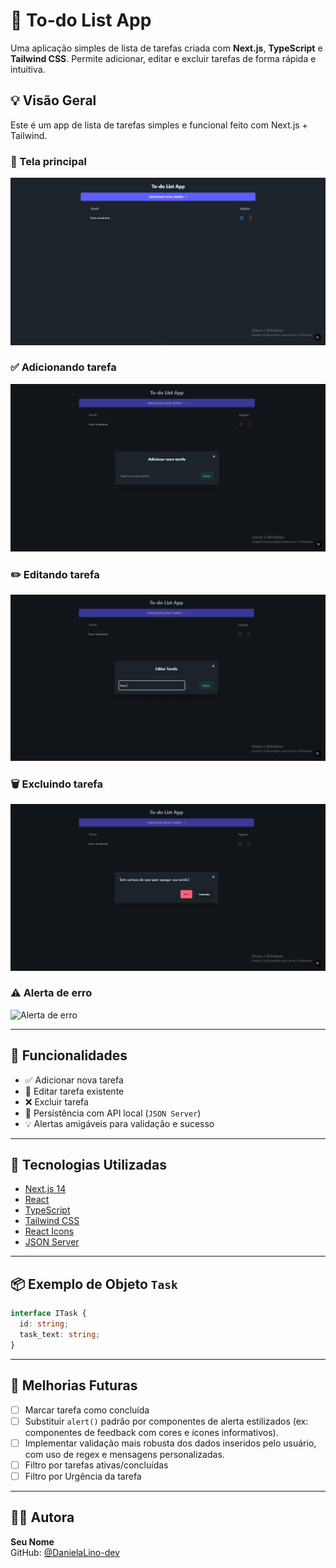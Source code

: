 
# 📝 To-do List App

Uma aplicação simples de lista de tarefas criada com **Next.js**, **TypeScript** e **Tailwind CSS**. Permite adicionar, editar e excluir tarefas de forma rápida e intuitiva.

## 💡 Visão Geral

Este é um app de lista de tarefas simples e funcional feito com Next.js + Tailwind.

### 📸 Tela principal
![Tela principal](./public/tela_inicial.png)

### ✅ Adicionando tarefa
![Modal de nova tarefa](./public/criar_tarefa.png)

### ✏️ Editando tarefa
![Modal de nova tarefa](./public/editar_tarefa.png)

### 🗑️ Excluindo tarefa
![Modal de nova tarefa](./public/excluir_tarefa.png)

### ⚠️ Alerta de erro
![Alerta de erro](./public/alerta_espaço_vazio.png)

---

## 🚀 Funcionalidades

- ✅ Adicionar nova tarefa
- 📝 Editar tarefa existente
- ❌ Excluir tarefa
- 💾 Persistência com API local (`JSON Server`)
- 💡 Alertas amigáveis para validação e sucesso

---

## 🧰 Tecnologias Utilizadas

- [Next.js 14](https://nextjs.org/)
- [React](https://react.dev/)
- [TypeScript](https://www.typescriptlang.org/)
- [Tailwind CSS](https://tailwindcss.com/)
- [React Icons](https://react-icons.github.io/react-icons/)
- [JSON Server](https://github.com/typicode/json-server)

---

## 📦 Exemplo de Objeto `Task`

```ts
interface ITask {
  id: string;
  task_text: string;
}
```

---

## 📌 Melhorias Futuras

- [ ] Marcar tarefa como concluída
- [ ] Substituir `alert()` padrão por componentes de alerta estilizados (ex: componentes de feedback com cores e ícones informativos).
- [ ] Implementar validação mais robusta dos dados inseridos pelo usuário, com uso de regex e mensagens personalizadas.
- [ ] Filtro por tarefas ativas/concluídas
- [ ] Filtro por Urgência da tarefa

---

## 👩‍💼 Autora

**Seu Nome**  
GitHub: [@DanielaLino-dev](https://github.com/DanielaLino-dev)
